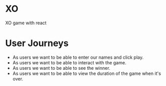# XO
XO game with react

 # User Journeys 
  - As users we want to be able to enter our names and click play.
  - As users we want to be able to interact with the game.
  - As users we want to be able to see the winner.
  - As users we want to be able to view the duration of the game when it's over.
